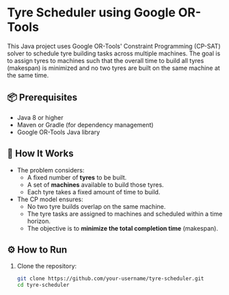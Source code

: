 # Tyre Scheduler using Google OR-Tools

This Java project uses Google OR-Tools' Constraint Programming (CP-SAT) solver to schedule tyre building tasks across multiple machines. The goal is to assign tyres to machines such that the overall time to build all tyres (makespan) is minimized and no two tyres are built on the same machine at the same time.

## 📦 Prerequisites

- Java 8 or higher
- Maven or Gradle (for dependency management)
- Google OR-Tools Java library

## 🚀 How It Works

- The problem considers:
  - A fixed number of **tyres** to be built.
  - A set of **machines** available to build those tyres.
  - Each tyre takes a fixed amount of time to build.
- The CP model ensures:
  - No two tyre builds overlap on the same machine.
  - The tyre tasks are assigned to machines and scheduled within a time horizon.
  - The objective is to **minimize the total completion time** (makespan).

## ⚙️ How to Run

1. Clone the repository:
   ```bash
   git clone https://github.com/your-username/tyre-scheduler.git
   cd tyre-scheduler
